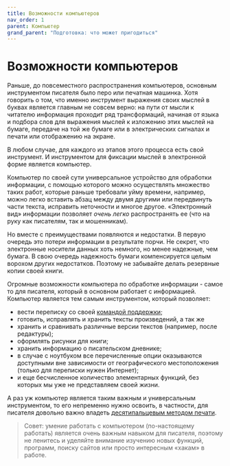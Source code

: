 ```yaml
---
title: Возможности компьютеров
nav_order: 1
parent: Компьютер
grand_parent: "Подготовка: что может пригодиться"
---
```


# Возможности компьютеров


Раньше, до повсеместного распространения компьютеров, основным
инструментом писателя было перо или печатная машинка.  Хотя говорить о
том, что именно инструмент выражения своих мыслей в буквах является
главным не совсем верно: на пути от мысли к читателю информация
проходит ряд трансформаций, начиная от языка и подбора слов для
выражения мыслей к изложению этих мыслей на бумаге, передаче на той же
бумаге или в электрических сигналах и печати или отображению на
экране.

В любом случае, для каждого из этапов этого процесса есть свой
инструмент.  И инструментом для фиксации мыслей в электронной форме
является компьютер.

Компьютер по своей сути универсальное устройство для обработки
информации, с помощью которого можно осуществлять множество таких
работ, которые раньше требовали уйму времени, например, можно легко
вставить абзац между двумя другими или передвинуть части текста,
исправить неточности и многое другое.  «Электронный вид» информации
позволяет *очень легко* распространять ее (что на руку как писателям,
так и мошенникам).

Но вместе с преимуществами появляются и недостатки.  В первую очередь
это потери информации в результате порчи.  Не секрет, что электронные
носители данных хоть немного, но менее надежные, чем бумага.  В свою
очередь надежность бумаги компенсируется целым ворохом других
недостатков.  Поэтому не забывайте делать резервные копии своей книги.

Огромные возможности компьютера по обработке информации - самое то для
писателя, который в основном работает с информацией.  Компьютер
является тем самым инструментом, который позволяет:
- вести переписку со своей [командой поддержки](FIXME:help-command.md);
- готовить, исправлять и хранить тексты произведений, а так же
- хранить и сравнивать различные версии текстов (например, после
  редактуры);
- оформлять рисунки для книги;
- хранить информацию о писательском дневнике;
- в случае с ноутбуком все перечисленные опции оказываются доступными
  вне зависимости от географического местоположения (только для
  переписки нужен Интернет);
- и еще бесчисленное количество элементарных функций, без которых мы
  уже не представляем своей жизни.

А раз уж компьютер является таким важным и универсальным инструментом,
то его непременно нужно освоить, в частности, для писателя довольно
важно владеть [десятипальцевым методом
печати](FIXME:skills.md#touch-typing).

> Совет: умение работать с компьютером (по-настоящему работать) является
> очень важным навыком для писателя, поэтому не ленитесь и уделяйте
> внимание изучению новых функций, программ, поиску сайтов или просто
> интересным «хакам» в работе.
